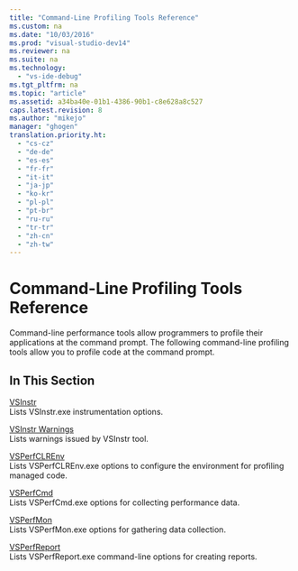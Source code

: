 ```yaml
---
title: "Command-Line Profiling Tools Reference"
ms.custom: na
ms.date: "10/03/2016"
ms.prod: "visual-studio-dev14"
ms.reviewer: na
ms.suite: na
ms.technology: 
  - "vs-ide-debug"
ms.tgt_pltfrm: na
ms.topic: "article"
ms.assetid: a34ba40e-01b1-4386-90b1-c8e628a8c527
caps.latest.revision: 8
ms.author: "mikejo"
manager: "ghogen"
translation.priority.ht: 
  - "cs-cz"
  - "de-de"
  - "es-es"
  - "fr-fr"
  - "it-it"
  - "ja-jp"
  - "ko-kr"
  - "pl-pl"
  - "pt-br"
  - "ru-ru"
  - "tr-tr"
  - "zh-cn"
  - "zh-tw"
---
```

# Command-Line Profiling Tools Reference
Command-line performance tools allow programmers to profile their applications at the command prompt. The following command-line profiling tools allow you to profile code at the command prompt.  
  
## In This Section  
 [VSInstr](../VS_IDE/vsinstr.md)  
 Lists VSInstr.exe instrumentation options.  
  
 [VSInstr Warnings](../VS_IDE/vsinstr-warnings.md)  
 Lists warnings issued by VSInstr tool.  
  
 [VSPerfCLREnv](../VS_IDE/vsperfclrenv.md)  
 Lists VSPerfCLREnv.exe options to configure the environment for profiling managed code.  
  
 [VSPerfCmd](../VS_IDE/vsperfcmd.md)  
 Lists VSPerfCmd.exe options for collecting performance data.  
  
 [VSPerfMon](../VS_IDE/vsperfmon.md)  
 Lists VSPerfMon.exe options for gathering data collection.  
  
 [VSPerfReport](../VS_IDE/vsperfreport.md)  
 Lists VSPerfReport.exe command-line options for creating reports.